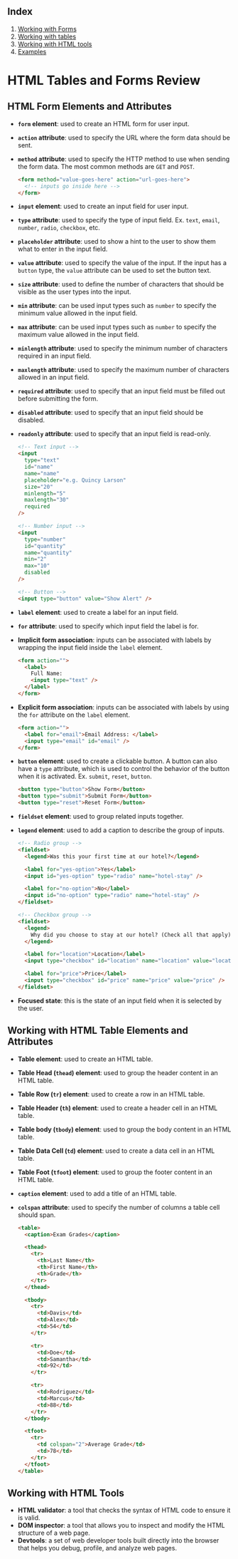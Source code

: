 ## Index

1.  [Working with Forms](/html/3_forms_and_tables_html/1.md)
2.  [Working with tables](/html/3_forms_and_tables_html/2.md)
3.  [Working with HTML tools](/html/3_forms_and_tables_html/3.md)
4.  [Examples](/html/3_forms_and_tables_html/4.md)

HTML Tables and Forms Review
============================

HTML Form Elements and Attributes
---------------------------------

*   **`form` element**: used to create an HTML form for user input.
*   **`action` attribute**: used to specify the URL where the form data should be sent.
*   **`method` attribute**: used to specify the HTTP method to use when sending the form data. The most common methods are `GET` and `POST`.

    ```html
    <form method="value-goes-here" action="url-goes-here">
      <!-- inputs go inside here -->
    </form>
    ```
    

*   **`input` element**: used to create an input field for user input.
*   **`type` attribute**: used to specify the type of input field. Ex. `text`, `email`, `number`, `radio`, `checkbox`, etc.
*   **`placeholder` attribute**: used to show a hint to the user to show them what to enter in the input field.
*   **`value` attribute**: used to specify the value of the input. If the input has a `button` type, the `value` attribute can be used to set the button text.
*   **`size` attribute**: used to define the number of characters that should be visible as the user types into the input.
*   **`min` attribute**: can be used input types such as `number` to specify the minimum value allowed in the input field.
*   **`max` attribute**: can be used input types such as `number` to specify the maximum value allowed in the input field.
*   **`minlength` attribute**: used to specify the minimum number of characters required in an input field.
*   **`maxlength` attribute**: used to specify the maximum number of characters allowed in an input field.
*   **`required` attribute**: used to specify that an input field must be filled out before submitting the form.
*   **`disabled` attribute**: used to specify that an input field should be disabled.
*   **`readonly` attribute**: used to specify that an input field is read-only.

    ```html
    <!-- Text input -->
    <input 
      type="text"
      id="name"
      name="name"
      placeholder="e.g. Quincy Larson" 
      size="20"
      minlength="5"
      maxlength="30"
      required
    />
    
    <!-- Number input -->
    <input 
      type="number"
      id="quantity"
      name="quantity"
      min="2"
      max="10"
      disabled
    />
    
    <!-- Button -->
    <input type="button" value="Show Alert" />
    ```
    

*   **`label` element**: used to create a label for an input field.
*   **`for` attribute**: used to specify which input field the label is for.
*   **Implicit form association**: inputs can be associated with labels by wrapping the input field inside the `label` element.

    ```html
    <form action="">
      <label>
        Full Name:
        <input type="text" />
      </label>
    </form>
    ```
    

*   **Explicit form association**: inputs can be associated with labels by using the `for` attribute on the `label` element.

    ```html
    <form action="">
      <label for="email">Email Address: </label>
      <input type="email" id="email" />
    </form>
    ```
    

*   **`button` element**: used to create a clickable button. A button can also have a `type` attribute, which is used to control the behavior of the button when it is activated. Ex. `submit`, `reset`, `button`.

    ```html
    <button type="button">Show Form</button>
    <button type="submit">Submit Form</button>
    <button type="reset">Reset Form</button>
    ```
    

*   **`fieldset` element**: used to group related inputs together.
*   **`legend` element**: used to add a caption to describe the group of inputs.

    ```html
    <!-- Radio group -->
    <fieldset>
      <legend>Was this your first time at our hotel?</legend>
    
      <label for="yes-option">Yes</label>
      <input id="yes-option" type="radio" name="hotel-stay" />
    
      <label for="no-option">No</label>
      <input id="no-option" type="radio" name="hotel-stay" />
    </fieldset>
    
    <!-- Checkbox group -->
    <fieldset>
      <legend>
        Why did you choose to stay at our hotel? (Check all that apply)
      </legend>
    
      <label for="location">Location</label>
      <input type="checkbox" id="location" name="location" value="location" />
    
      <label for="price">Price</label>
      <input type="checkbox" id="price" name="price" value="price" />
    </fieldset>
    ```

*   **Focused state**: this is the state of an input field when it is selected by the user.

Working with HTML Table Elements and Attributes
-----------------------------------------------

*   **Table element**: used to create an HTML table.
*   **Table Head (`thead`) element**: used to group the header content in an HTML table.
*   **Table Row (`tr`) element**: used to create a row in an HTML table.
*   **Table Header (`th`) element**: used to create a header cell in an HTML table.
*   **Table body (`tbody`) element**: used to group the body content in an HTML table.
*   **Table Data Cell (`td`) element**: used to create a data cell in an HTML table.
*   **Table Foot (`tfoot`) element**: used to group the footer content in an HTML table.
*   **`caption` element**: used to add a title of an HTML table.
*   **`colspan` attribute**: used to specify the number of columns a table cell should span.

    ```html
    <table>
      <caption>Exam Grades</caption>
    
      <thead>
        <tr>
          <th>Last Name</th>
          <th>First Name</th>
          <th>Grade</th>
        </tr>
      </thead>
    
      <tbody>
        <tr>
          <td>Davis</td>
          <td>Alex</td>
          <td>54</td>
        </tr>
    
        <tr>
          <td>Doe</td>
          <td>Samantha</td>
          <td>92</td>
        </tr>
    
        <tr>
          <td>Rodriguez</td>
          <td>Marcus</td>
          <td>88</td>
        </tr>
      </tbody>
    
      <tfoot>
        <tr>
          <td colspan="2">Average Grade</td>
          <td>78</td>
        </tr>
      </tfoot>
    </table>
    ```
    

Working with HTML Tools
-----------------------

*   **HTML validator**: a tool that checks the syntax of HTML code to ensure it is valid.
*   **DOM inspector**: a tool that allows you to inspect and modify the HTML structure of a web page.
*   **Devtools**: a set of web developer tools built directly into the browser that helps you debug, profile, and analyze web pages.